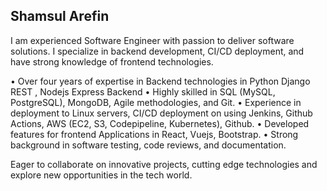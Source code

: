 ## Shamsul Arefin 

<!--
**sajib-4414/sajib-4414** is a ✨ _special_ ✨ repository because its `README.md` (this file) appears on your GitHub profile.

Here are some ideas to get you started:

- 🔭 I’m currently working on ...
- 🌱 I’m currently learning ...
- 👯 I’m looking to collaborate on ...
- 🤔 I’m looking for help with ...
- 💬 Ask me about ...
- 📫 How to reach me: ...
- 😄 Pronouns: ...
- ⚡ Fun fact: ...
-->

I am experienced Software Engineer with passion to deliver software solutions. I specialize in backend development, CI/CD deployment, and have strong knowledge of frontend technologies.

• Over four years of expertise in Backend technologies in Python Django REST , Nodejs Express Backend
• Highly skilled in SQL (MySQL, PostgreSQL), MongoDB, Agile methodologies, and Git.
• Experience in deployment to Linux servers, CI/CD deployment on using Jenkins, Github Actions, AWS (EC2, S3, Codepipeline, Kubernetes), Github.
• Developed features for frontend Applications in React, Vuejs, Bootstrap.
• Strong background in software testing, code reviews, and documentation.

Eager to collaborate on innovative projects, cutting edge technologies and explore new opportunities in the tech world.
